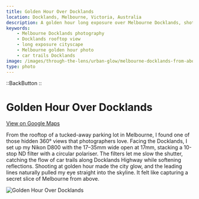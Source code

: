 ```yaml
---
title: Golden Hour Over Docklands
location: Docklands, Melbourne, Victoria, Australia
description: A golden hour long exposure over Melbourne Docklands, shot from a hidden rooftop with car trails, leading lines, and glowing city views.
keywords:
    - Melbourne Docklands photography
    - Docklands rooftop view
    - long exposure cityscape
    - Melbourne golden hour photo
    - car trails Docklands
image: /images/through-the-lens/urban-glow/melbourne-docklands-from-above.jpg
type: photo
---
```


::BackButton
::

# Golden Hour Over Docklands

<a href="https://maps.app.goo.gl/Eb6k1WHeUvfeoXBP6" target="_blank" rel="noopener noreferrer">View on Google Maps</a>

From the rooftop of a tucked-away parking lot in Melbourne, I found one of those hidden 360° views that photographers love. Facing the Docklands, I set up my Nikon D800 with the 17–35mm wide open at 17mm, stacking a 10-stop ND filter with a circular polariser. The filters let me slow the shutter, catching the flow of car trails along Docklands Highway while softening reflections. Shooting at golden hour made the city glow, and the leading lines naturally pulled my eye straight into the skyline. It felt like capturing a secret slice of Melbourne from above.

![Golden Hour Over Docklands](/images/through-the-lens/urban-glow/melbourne-docklands-from-above.jpg)

<div class="mb-8"></div>
